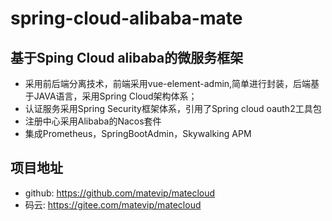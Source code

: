 # spring-cloud-alibaba-mate

## 基于Sping Cloud alibaba的微服务框架

- 采用前后端分离技术，前端采用vue-element-admin,简单进行封装，后端基于JAVA语言，采用Spring Cloud架构体系；
- 认证服务采用Spring Security框架体系，引用了Spring cloud oauth2工具包
- 注册中心采用Alibaba的Nacos套件
- 集成Prometheus，SpringBootAdmin，Skywalking APM

## 项目地址
- github: https://github.com/matevip/matecloud
- 码云: https://gitee.com/matevip/matecloud
